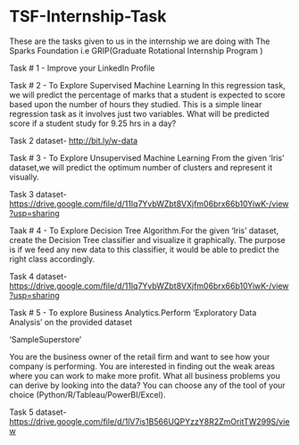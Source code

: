# TSF-Internship-Task

These are the tasks given to us in the internship we are doing with The Sparks Foundation i.e GRIP(Graduate Rotational Internship Program )

Task # 1 - Improve your LinkedIn Profile

Task # 2 - To Explore Supervised Machine Learning In this regression task, we will predict the percentage of marks that a student is expected to score based upon the number of hours they studied. This is a simple linear regression task as it involves just two variables. What will be predicted score if a student study for 9.25 hrs in a day?

Task 2 dataset- http://bit.ly/w-data

Task # 3 - To Explore Unsupervised Machine Learning From the given ‘Iris’ dataset,we will predict the optimum number of clusters and represent it visually.

Task 3 dataset- https://drive.google.com/file/d/11Iq7YvbWZbt8VXjfm06brx66b10YiwK-/view?usp=sharing

Taak # 4 - To Explore Decision Tree Algorithm.For the given ‘Iris’ dataset, create the Decision Tree classifier and visualize it graphically. The purpose is if we feed any new data to this classifier, it would be able to predict the right class accordingly.

Task 4 dataset- https://drive.google.com/file/d/11Iq7YvbWZbt8VXjfm06brx66b10YiwK-/view?usp=sharing

Task # 5 - To explore Business Analytics.Perform ‘Exploratory Data Analysis’ on the provided dataset

‘SampleSuperstore’

You are the business owner of the retail firm and want to see how your company is performing. You are interested in finding out the weak areas where you can work to make more profit. What all business problems you can derive by looking into the data? You can choose any of the tool of your choice (Python/R/Tableau/PowerBI/Excel).

Task 5 dataset-https://drive.google.com/file/d/1lV7is1B566UQPYzzY8R2ZmOritTW299S/view
